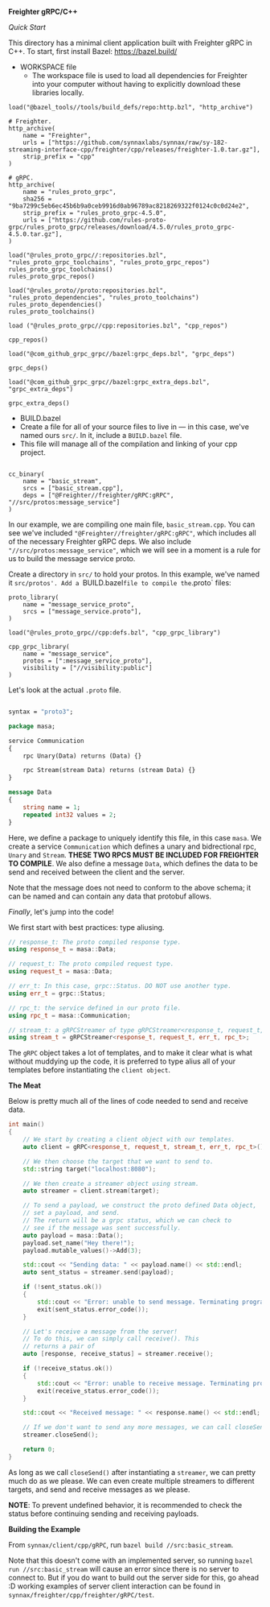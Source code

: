 **Freighter gRPC/C++**

*Quick Start*

This directory has a minimal client application built with Freighter gRPC in C++. To start, first install
Bazel: https://bazel.build/

+ WORKSPACE file
  + The workspace file is used to load all dependencies for Freighter into your computer without having to explicitly download these libraries locally.
```WORKSPACE
load("@bazel_tools//tools/build_defs/repo:http.bzl", "http_archive")

# Freighter.
http_archive(
    name = "Freighter", 
    urls = ["https://github.com/synnaxlabs/synnax/raw/sy-182-streaming-interface-cpp/freighter/cpp/releases/freighter-1.0.tar.gz"],
    strip_prefix = "cpp"
)

# gRPC.
http_archive(
    name = "rules_proto_grpc",
    sha256 = "9ba7299c5eb6ec45b6b9a0ceb9916d0ab96789ac8218269322f0124c0c0d24e2",
    strip_prefix = "rules_proto_grpc-4.5.0",
    urls = ["https://github.com/rules-proto-grpc/rules_proto_grpc/releases/download/4.5.0/rules_proto_grpc-4.5.0.tar.gz"],
)

load("@rules_proto_grpc//:repositories.bzl", "rules_proto_grpc_toolchains", "rules_proto_grpc_repos")
rules_proto_grpc_toolchains()
rules_proto_grpc_repos()

load("@rules_proto//proto:repositories.bzl", "rules_proto_dependencies", "rules_proto_toolchains")
rules_proto_dependencies()
rules_proto_toolchains()

load ("@rules_proto_grpc//cpp:repositories.bzl", "cpp_repos")

cpp_repos()

load("@com_github_grpc_grpc//bazel:grpc_deps.bzl", "grpc_deps")

grpc_deps()

load("@com_github_grpc_grpc//bazel:grpc_extra_deps.bzl", "grpc_extra_deps")

grpc_extra_deps()
```
+ BUILD.bazel
 + Create a file for all of your source files to live in — in this case, we've named ours `src/`. In it, include a `BUILD.bazel` file.
 + This file will manage all of the compilation and linking of your cpp project.

```src/BUILD.bzl

cc_binary(
    name = "basic_stream",
    srcs = ["basic_stream.cpp"],
    deps = ["@Freighter//freighter/gRPC:gRPC", "//src/protos:message_service"]
)
```
In our example, we are compiling one main file, `basic_stream.cpp`. You can see we've included `"@Freighter//freighter/gRPC:gRPC"`, which includes all of the necessary Freighter gRPC deps. We also include `"//src/protos:message_service"`, which we will see in a moment is a rule for us to build the message service proto.

Create a directory in `src/` to hold your protos. In this example, we've named it `src/protos'. Add a `BUILD.bazel` file to compile the `.proto` files:

```src/protos/BUILD.bazel
proto_library(
    name = "message_service_proto",
    srcs = ["message_service.proto"],
)

load("@rules_proto_grpc//cpp:defs.bzl", "cpp_grpc_library")

cpp_grpc_library(
    name = "message_service",
    protos = [":message_service_proto"],
    visibility = ["//visibility:public"]
)
```

Let's look at the actual `.proto` file. 

```src/protos/message_service.proto

syntax = "proto3";

package masa;

service Communication
{
    rpc Unary(Data) returns (Data) {}

    rpc Stream(stream Data) returns (stream Data) {}
}

message Data
{
    string name = 1;
    repeated int32 values = 2;
}
```

Here, we define a package to uniquely identify this file, in this case `masa`. We create a service `Communication` which defines a unary and bidrectional rpc, `Unary` and `Stream`. **THESE TWO RPCS MUST BE INCLUDED FOR FREIGHTER TO COMPILE**. We also define a message `Data`, which defines the data to be send and received between the client and the server.

Note that the message does not need to conform to the above schema; it can be named and can contain any data that protobuf allows. 

*Finally*, let's jump into the code!

We first start with best practices: type aliusing.

```cpp
// response_t: The proto compiled response type.
using response_t = masa::Data;

// request_t: The proto compiled request type.
using request_t = masa::Data;

// err_t: In this case, grpc::Status. DO NOT use another type.
using err_t = grpc::Status;

// rpc_t: the service defined in our proto file.
using rpc_t = masa::Communication;

// stream_t: a gRPCStreamer of type gRPCStreamer<response_t, request_t, err_t, rpc_t>
using stream_t = gRPCStreamer<response_t, request_t, err_t, rpc_t>;
```

The `gRPC` object takes a lot of templates, and to make it clear what is what without muddying up the code, it is preferred to type alius all of your templates before instantiating the `client object`.

**The Meat**

Below is pretty much all of the lines of code needed to send and receive data.
```cpp
int main()
{
    // We start by creating a client object with our templates.
    auto client = gRPC<response_t, request_t, stream_t, err_t, rpc_t>();

    // We then choose the target that we want to send to.
    std::string target("localhost:8080");

    // We then create a streamer object using stream.
    auto streamer = client.stream(target);

    // To send a payload, we construct the proto defined Data object,
    // set a payload, and send.
    // The return will be a grpc status, which we can check to 
    // see if the message was sent successfully.
    auto payload = masa::Data();
    payload.set_name("Hey there!");
    payload.mutable_values()->Add(3);

    std::cout << "Sending data: " << payload.name() << std::endl;
    auto sent_status = streamer.send(payload);

    if (!sent_status.ok())
    {
        std::cout << "Error: unable to send message. Terminating program..." << std::endl;
        exit(sent_status.error_code()); 
    }

    // Let's receive a message from the server!
    // To do this, we can simply call receive(). This
    // returns a pair of 
    auto [response, receive_status] = streamer.receive();

    if (!receive_status.ok())
    {
        std::cout << "Error: unable to receive message. Terminating program..." << std::endl;
        exit(receive_status.error_code()); 
    }

    std::cout << "Received message: " << response.name() << std::endl;

    // If we don't want to send any more messages, we can call closeSend()
    streamer.closeSend();

    return 0;
}
```

As long as we call `closeSend()` after instantiating a `streamer`, we can pretty much do as we please. We can even create multiple streamers to different targets, and send and receive messages as we please. 

**NOTE**: To prevent undefined behavior, it is recommended to check the status before continuing sending and receiving payloads.

**Building the Example**

From `synnax/client/cpp/gRPC`, run `bazel build //src:basic_stream`. 

Note that this doesn't come with an implemented server, so running `bazel run //src:basic_stream` will cause an error since there is no server to connect to. But if you do want to build out the server side for this, go ahead :D working examples of server client interaction can be found in `synnax/freighter/cpp/freighter/gRPC/test`.





